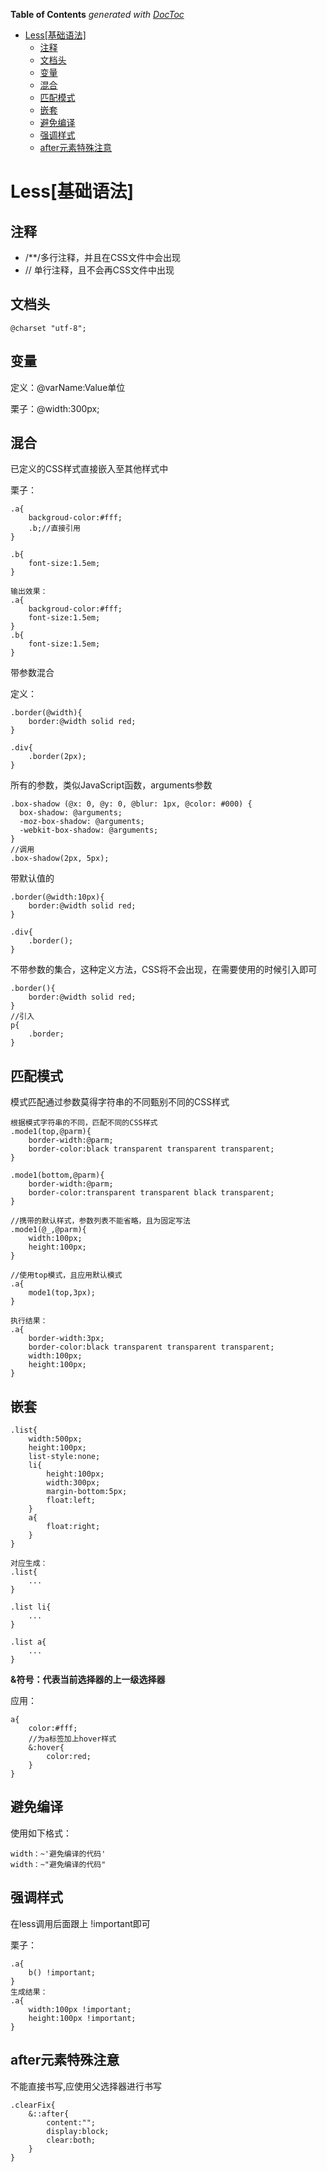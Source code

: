 <!-- START doctoc generated TOC please keep comment here to allow auto update -->
<!-- DON'T EDIT THIS SECTION, INSTEAD RE-RUN doctoc TO UPDATE -->
**Table of Contents**  *generated with [DocToc](https://github.com/thlorenz/doctoc)*

- [Less[基础语法]](#less%E5%9F%BA%E7%A1%80%E8%AF%AD%E6%B3%95)
  - [注释](#%E6%B3%A8%E9%87%8A)
  - [文档头](#%E6%96%87%E6%A1%A3%E5%A4%B4)
  - [变量](#%E5%8F%98%E9%87%8F)
  - [混合](#%E6%B7%B7%E5%90%88)
  - [匹配模式](#%E5%8C%B9%E9%85%8D%E6%A8%A1%E5%BC%8F)
  - [嵌套](#%E5%B5%8C%E5%A5%97)
  - [避免编译](#%E9%81%BF%E5%85%8D%E7%BC%96%E8%AF%91)
  - [强调样式](#%E5%BC%BA%E8%B0%83%E6%A0%B7%E5%BC%8F)
  - [after元素特殊注意](#after%E5%85%83%E7%B4%A0%E7%89%B9%E6%AE%8A%E6%B3%A8%E6%84%8F)

<!-- END doctoc generated TOC please keep comment here to allow auto update -->

# Less[基础语法]

## 注释

- /**/多行注释，并且在CSS文件中会出现
- // 单行注释，且不会再CSS文件中出现

## 文档头

	@charset "utf-8";

## 变量

定义：@varName:Value单位

栗子：@width:300px;

## 混合

已定义的CSS样式直接嵌入至其他样式中

栗子：

~~~
.a{
	backgroud-color:#fff;
	.b;//直接引用
}

.b{
	font-size:1.5em;
}

输出效果：
.a{
	backgroud-color:#fff;
	font-size:1.5em;
}
.b{
	font-size:1.5em;
}
~~~

带参数混合

定义：

~~~
.border(@width){
	border:@width solid red;
}

.div{
	.border(2px);
}
~~~

所有的参数，类似JavaScript函数，arguments参数

	.box-shadow (@x: 0, @y: 0, @blur: 1px, @color: #000) {
	  box-shadow: @arguments;
	  -moz-box-shadow: @arguments;
	  -webkit-box-shadow: @arguments;
	}
	//调用
	.box-shadow(2px, 5px);
	

带默认值的

~~~
.border(@width:10px){
	border:@width solid red;
}

.div{
	.border();
}
~~~

不带参数的集合，这种定义方法，CSS将不会出现，在需要使用的时候引入即可

	.border(){
		border:@width solid red;
	}
	//引入
	p{
		.border;
	}

## 匹配模式

模式匹配通过参数莫得字符串的不同甄别不同的CSS样式

~~~
根据模式字符串的不同，匹配不同的CSS样式
.mode1(top,@parm){
	border-width:@parm;
	border-color:black transparent transparent transparent;
}

.mode1(bottom,@parm){
	border-width:@parm;
	border-color:transparent transparent black transparent;
}

//携带的默认样式，参数列表不能省略，且为固定写法
.mode1(@_,@parm){
	width:100px;
	height:100px;
}

//使用top模式，且应用默认模式
.a{
	mode1(top,3px);
}

执行结果：
.a{
	border-width:3px;
	border-color:black transparent transparent transparent;
	width:100px;
	height:100px;
}

~~~

## 嵌套

~~~
.list{
	width:500px;
	height:100px;
	list-style:none;
	li{
		height:100px;
		width:300px;
		margin-bottom:5px;
		float:left;
	}
	a{
		float:right;
	}
}

对应生成：
.list{
	...
}

.list li{
	...
}

.list a{
	...
}
~~~

**&符号：代表当前选择器的上一级选择器**

应用：
~~~
a{
	color:#fff;
	//为a标签加上hover样式
	&:hover{
		color:red;
	}
}
~~~

## 避免编译

使用如下格式：

~~~
width：~'避免编译的代码'
width：~"避免编译的代码"
~~~

## 强调样式

在less调用后面跟上 !important即可

栗子：
~~~
.a{
	b() !important;
}
生成结果：
.a{
	width:100px !important;
	height:100px !important;
}
~~~

## after元素特殊注意

不能直接书写,应使用父选择器进行书写
~~~
.clearFix{
	&::after{
		content:"";
		display:block;
		clear:both;	
	}
}
~~~